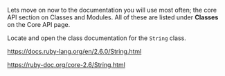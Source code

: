 Lets move on now to the documentation you will use most often; the core API section on Classes and Modules. All of these are listed under **Classes** on the Core API page.

Locate and open the class documentation for the `String` class.



https://docs.ruby-lang.org/en/2.6.0/String.html

https://ruby-doc.org/core-2.6/String.html